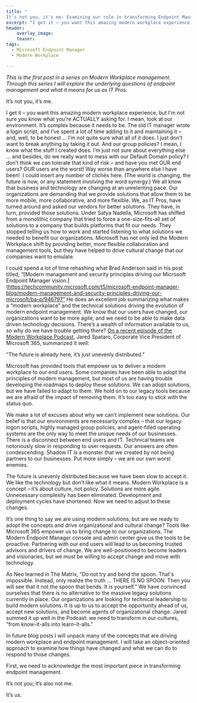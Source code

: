 ```yaml
---
title: "
It's not you, it's me: Examining our role in transforming Endpoint Management"
excerpt: "I get it – you want this amazing modern workplace experience, but I’m not sure you know what you’re ACTUALLY asking for. "
header:
    overlay_image:
    teaser:
tags:
  - Microsoft Endpoint Manager
  - Modern Workplace

---
```


_This is the first post in a series on Modern Workplace management. Through this series I will explore the underlying questions of endpoint management and what it means for us as IT Pros._

It’s not you, it’s me.

I get it – you want this amazing modern workplace experience, but I’m not sure you know what you’re ACTUALLY asking for. I mean, look at our environment. It’s complex because it needs to be. The old IT manager wrote a login script, and I’ve spent a lot of time adding to it and maintaining it – and, well, to be honest … I’m not quite sure what all of it does. I just don’t want to break anything by taking it out. And our group policies? I mean, I know what the stuff I created does. I’m just not sure about everything else … and besides, do we really want to mess with our Default Domain policy? I don’t think we can tolerate that kind of risk – and have you met OUR end users? OUR users are the worst! Way worse than anywhere else I have been!
​
I could insert any number of clichés here. (The world is changing, the future is now, or any statement involving the word synergy.) We all know that business and technology are changing at an unrelenting pace. Our organizations are demanding that we provide solutions that allow them to be more mobile, more collaborative, and more flexible. We, as IT Pros, have turned around and asked our vendors for better solutions. They have, in turn, provided those solutions. 
Under Satya Nadella, Microsoft has shifted from a monolithic company that tried to force a one-size-fits-all set of solutions to a company that builds platforms that fit our needs. They stopped telling us how to work and started listening to what solutions we needed to benefit our organizations. Microsoft has not only led the Modern Workplace shift by providing better, more flexible collaboration and management tools, but they have helped to drive cultural change that our companies want to emulate.

I could spend a lot of time rehashing what Brad Anderson said in his post titled, “[Modern management and security principles driving our Microsoft Endpoint Manager vision.](https://techcommunity.microsoft.com/t5/microsoft-endpoint-manager-blog/modern-management-and-security-principles-driving-our-microsoft/ba-p/946797” He does an excellent job summarizing what makes a “modern workplace” and the technical solutions driving the evolution of modern endpoint management. We know that our users have changed, our organizations want to be more agile, and we need to be able to make data driven technology decisions. There’s a wealth of information available to us, so why do we have trouble getting there? [On a recent episode of the Modern Workplace Podcast](https://modernworkplace.libsyn.com/understanding-and-enabling-digital-and-cultural-transformation), Jared Spataro, Corporate Vice President of Microsoft 365, summarized it well:

“The future is already here, it’s just unevenly distributed.”

Microsoft has provided tools that empower us to deliver a modern workplace to our end users. Some companies have been able to adopt the principles of modern management, but most of us are having trouble developing the roadmaps to deploy these solutions. We can adopt solutions, but we have failed to adapt to them. We hold on to our legacy tools because we are afraid of the impact of removing them. It’s too easy to stick with the status quo.

We make a lot of excuses about why we can’t implement new solutions. Our belief is that our environments are necessarily complex – that our legacy logon scripts, highly managed group policies, and agent-filled operating systems are the only way to meet the unique needs of our businesses. There is a disconnect between end users and IT. Technical teams are notoriously slow in responding to user requests. Our answers are often condescending. Shadow IT is a monster that we created by not being partners to our businesses. Put more simply – we are our own worst enemies.

The future is unevenly distributed because we have been slow to accept it. We like the technology but don’t like what it means. Modern Workplace is a concept – it’s about culture, not policy. Solutions are more agile. Unnecessary complexity has been eliminated. Development and deployment cycles have shortened. Now we need to adjust to these changes.

It’s one thing to say we are using modern solutions, but are we ready to adopt the concepts and drive organizational and cultural change? Tools like Microsoft 365 empower us to bring change to our organizations. The Modern Endpoint Manager console and admin center give us the tools to be proactive. Partnering with our end users will lead to us becoming trusted advisors and drivers of change. We are well-positioned to become leaders and visionaries, but we must be willing to accept change and move with technology.

As Neo learned in The Matrix, “Do not try and bend the spoon. That's impossible. Instead, only realize the truth ... THERE IS NO SPOON. Then you will see that it not the spoon that bends. It is yourself.” We have convinced ourselves that there is no alternative to the massive legacy solutions currently in place. Our organizations are looking for technical leadership to build modern solutions. It is up to us to accept the opportunity ahead of us, accept new solutions, and become agents of organizational change. Jared summed it up well in the Podcast: we need to transform in our cultures, “from know-it-alls into learn-it-alls.”

In future blog posts I will unpack many of the concepts that are driving modern workplace and endpoint management. I will take an object-oriented approach to examine how things have changed and what we can do to respond to those changes.

First, we need to acknowledge the most important piece in transforming endpoint management.

It’s not you; it’s also not me.

It’s us.
